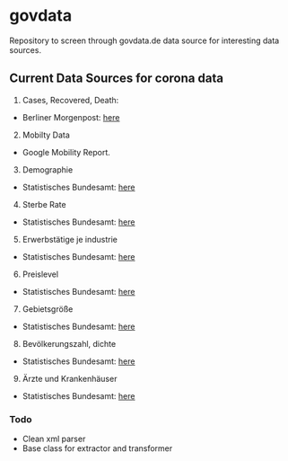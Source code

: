 # govdata

Repository to screen through govdata.de data source for interesting data sources.

## Current Data Sources for corona data

1) Cases, Recovered, Death:

* Berliner Morgenpost: [here](https://interaktiv.morgenpost.de/corona-virus-karte-infektionen-deutschland-weltweit/)

2) Mobilty Data

* Google Mobility Report.

3) Demographie

* Statistisches Bundesamt: [here](https://www-genesis.destatis.de/genesis//online?operation=table&code=12111-0104&levelindex=1&levelid=1586870525219)

4) Sterbe Rate

* Statistisches Bundesamt: [here](https://www-genesis.destatis.de/genesis/online?operation=abruftabelleBearbeiten&levelindex=2&levelid=1586429677348&auswahloperation=abruftabelleAuspraegungAuswaehlen&auswahlverzeichnis=ordnungsstruktur&auswahlziel=werteabruf&code=12613-0011&auswahltext=&werteabruf=Werteabruf#astructure)

5) Erwerbstätige je industrie

* Statistisches Bundesamt: [here](https://www-genesis.destatis.de/genesis/online?operation=abruftabelleBearbeiten&levelindex=2&levelid=1586429840072&auswahloperation=abruftabelleAuspraegungAuswaehlen&auswahlverzeichnis=ordnungsstruktur&auswahlziel=werteabruf&code=13111-0006&auswahltext=&werteabruf=Werteabruf#astructure)

6) Preislevel

* Statistisches Bundesamt: [here](https://www-genesis.destatis.de/genesis/online?operation=abruftabelleBearbeiten&levelindex=2&levelid=1586430166133&auswahloperation=abruftabelleAuspraegungAuswaehlen&auswahlverzeichnis=ordnungsstruktur&auswahlziel=werteabruf&code=61111-0011&auswahltext=&werteabruf=Werteabruf#astructure)

7) Gebietsgröße

* Statistisches Bundesamt: [here](https://www-genesis.destatis.de/genesis/online?operation=abruftabelleBearbeiten&levelindex=2&levelid=1586431341379&auswahloperation=abruftabelleAuspraegungAuswaehlen&auswahlverzeichnis=ordnungsstruktur&auswahlziel=werteabruf&code=11111-0001&auswahltext=&werteabruf=Werteabruf#astructure)

8) Bevölkerungszahl, dichte 
* Statistisches Bundesamt: [here](http://www.statistikportal.de/de/bevoelkerung/flaeche-und-bevoelkerung)

9) Ärzte und Krankenhäuser
* Statistisches Bundesamt: [here](https://www.statistikportal.de/de/gesundheit/aerzte-und-krankenhaeuser)

### Todo

* Clean xml parser
* Base class for extractor and transformer
